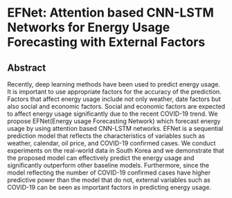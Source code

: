 # EFNet: Attention based CNN-LSTM Networks for Energy Usage Forecasting with External Factors


## Abstract


Recently, deep learning methods have been used to predict energy usage. It is important to use appropriate factors for the accuracy of the prediction. Factors that affect energy usage include not only weather, date factors but also social and economic factors. Social and economic factors are expected to affect energy usage significantly due to the recent COVID-19 trend. We propose EFNet(Energy usage Forecasting Network) which forecast energy usage by using attention based CNN-LSTM networks. EFNet is a sequential prediction model that reflects the characteristics of variables such as weather, calendar, oil price, and COVID-19 confirmed cases. We conduct experiments on the real-world data in South Korea and we demonstrate that the proposed model can effectively predict the energy usage and significantly outperform other baseline models. Furthermore, since the model reflecting the number of COVID-19 confirmed cases have higher predictive power than the model that do not, external variables such as COVID-19 can be seen as important factors in predicting energy usage.

